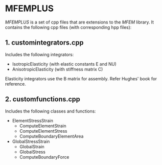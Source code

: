 # MFEMPLUS

*MFEMPLUS* is a set of cpp files that are extensions to the *MFEM* library.
It contains the following cpp files (with corresponding hpp files):

## 1. customintegrators.cpp

Includes the  following integrators:
- IsotropicElasticity (with elastic constants E and NU)
- AnisotropicElasticity (with stiffness matrix C)

Elasticity integrators use the B matrix for assembly. Refer Hughes' book for reference.

## 2. customfunctions.cpp

Includes the following classes and functions:
- ElementStressStrain
	- ComputeElementStrain
	- ComputeElementStress
	- ComputeBoundaryElementArea
- GlobalStressStrain
	- GlobalStrain
	- GlobalStress
	- ComputeBoundaryForce
